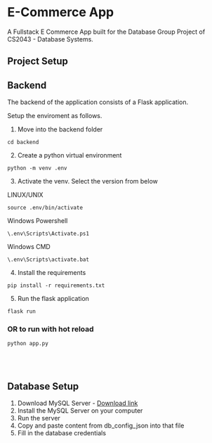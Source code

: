 # E-Commerce App

A Fullstack E Commerce App built for the Database Group Project of CS2043 - Database Systems.


## Project Setup

## Backend

The backend of the application consists of a Flask application.

Setup the enviroment as follows.

1. Move into the backend folder
```
cd backend
```

2. Create a python virtual environment
```
python -m venv .env
```

3. Activate the venv. Select the version from below

LINUX/UNIX
```
source .env/bin/activate
```

Windows Powershell


```
\.env\Scripts\Activate.ps1
```

Windows CMD
```
\.env\Scripts\activate.bat
```

4. Install the requirements
```
pip install -r requirements.txt
```

5. Run the flask application
```
flask run
```
### OR to run with hot reload 
```
python app.py
```

<br></br>

## Database Setup

1. Download MySQL Server - [Download link](https://dev.mysql.com/downloads)
2. Install the MySQL Server on your computer
3. Run the server
4. Copy and paste content from db_config_json into that file
5. Fill in the database credentials




